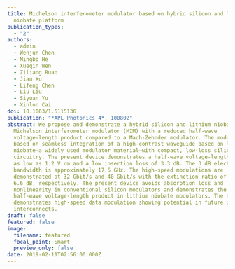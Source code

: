 ```yaml
---
title: Michelson interferometer modulator based on hybrid silicon and lithium
  niobate platform
publication_types:
  - "2"
authors:
  - admin
  - Wenjun Chen
  - Mingbo He
  - Xueqin Wen
  - Ziliang Ruan
  - Jian Xu
  - Lifeng Chen
  - Liu Liu
  - Siyuan Yu
  - Xinlun Cai
doi: 10.1063/1.5115136
publication: "*APL Photonics 4*, 100802"
abstract: We propose and demonstrate a hybrid silicon and lithium niobate
  Michelson interferometer modulator (MIM) with a reduced half-wave
  voltage-length product compared to a Mach-Zehnder modulator. The modulator is
  based on seamless integration of a high-contrast waveguide based on lithium
  niobate—a widely used modulator material—with compact, low-loss silicon
  circuitry. The present device demonstrates a half-wave voltage-length product
  as low as 1.2 V cm and a low insertion loss of 3.3 dB. The 3 dB electro-optic
  bandwidth is approximately 17.5 GHz. The high-speed modulations are
  demonstrated at 32 Gbit/s and 40 Gbit/s with the extinction ratio of 8 dB and
  6.6 dB, respectively. The present device avoids absorption loss and
  nonlinearity in conventional silicon modulators and demonstrates the lowest
  half-wave voltage-length product in lithium niobate modulators. The hybrid MIM
  demonstrates high-speed data modulation showing potential in future optical
  interconnects.
draft: false
featured: false
image:
  filename: featured
  focal_point: Smart
  preview_only: false
date: 2019-02-11T02:56:00.000Z
---
```

